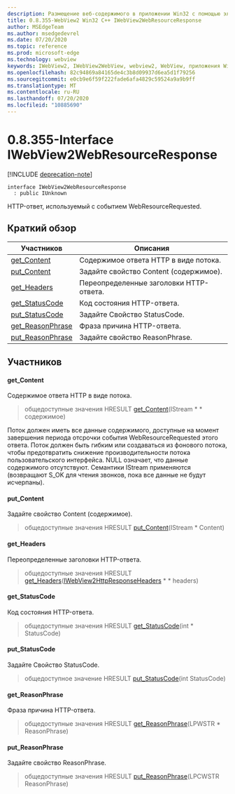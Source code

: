 ```yaml
---
description: Размещение веб-содержимого в приложении Win32 с помощью элемента управления Microsoft Edge WebView2
title: 0.8.355-WebView2 Win32 C++ IWebView2WebResourceResponse
author: MSEdgeTeam
ms.author: msedgedevrel
ms.date: 07/20/2020
ms.topic: reference
ms.prod: microsoft-edge
ms.technology: webview
keywords: IWebView2, IWebView2WebView, webview2, WebView, приложения Win32, Win32, EDGE
ms.openlocfilehash: 82c94869a84165de4c3b8d09937d6ea5d1f79256
ms.sourcegitcommit: e0cb9e6f59f222fade6afa4829c59524a9a9b9ff
ms.translationtype: MT
ms.contentlocale: ru-RU
ms.lasthandoff: 07/20/2020
ms.locfileid: "10885690"
---
```

# 0.8.355-Interface IWebView2WebResourceResponse 

[!INCLUDE [deprecation-note](../../includes/deprecation-note.md)]

```
interface IWebView2WebResourceResponse
  : public IUnknown
```

HTTP-ответ, используемый с событием WebResourceRequested.

## Краткий обзор

 Участников                        | Описания
--------------------------------|---------------------------------------------
[get_Content](#get_content) | Содержимое ответа HTTP в виде потока.
[put_Content](#put_content) | Задайте свойство Content (содержимое).
[get_Headers](#get_headers) | Переопределенные заголовки HTTP-ответа.
[get_StatusCode](#get_statuscode) | Код состояния HTTP-ответа.
[put_StatusCode](#put_statuscode) | Задайте Свойство StatusCode.
[get_ReasonPhrase](#get_reasonphrase) | Фраза причина HTTP-ответа.
[put_ReasonPhrase](#put_reasonphrase) | Задайте свойство ReasonPhrase.

## Участников

#### get_Content 

Содержимое ответа HTTP в виде потока.

> общедоступные значения HRESULT [get_Content](#get_content)(IStream * * содержимое)

Поток должен иметь все данные содержимого, доступные на момент завершения периода отсрочки события WebResourceRequested этого ответа. Поток должен быть гибким или создаваться из фонового потока, чтобы предотвратить снижение производительности потока пользовательского интерфейса. NULL означает, что данные содержимого отсутствуют. Семантики IStream применяются (возвращают S_OK для чтения звонков, пока все данные не будут исчерпаны).

#### put_Content 

Задайте свойство Content (содержимое).

> общедоступные значения HRESULT [put_Content](#put_content)(IStream * Content)

#### get_Headers 

Переопределенные заголовки HTTP-ответа.

> общедоступные значения HRESULT [get_Headers](#get_headers)([IWebView2HttpResponseHeaders](IWebView2HttpResponseHeaders.md) * * headers)

#### get_StatusCode 

Код состояния HTTP-ответа.

> общедоступные значения HRESULT [get_StatusCode](#get_statuscode)(int * StatusCode)

#### put_StatusCode 

Задайте Свойство StatusCode.

> общедоступное значение HRESULT [put_StatusCode](#put_statuscode)(int StatusCode)

#### get_ReasonPhrase 

Фраза причина HTTP-ответа.

> общедоступные значения HRESULT [get_ReasonPhrase](#get_reasonphrase)(LPWSTR * ReasonPhrase)

#### put_ReasonPhrase 

Задайте свойство ReasonPhrase.

> общедоступные значения HRESULT [put_ReasonPhrase](#put_reasonphrase)(LPCWSTR ReasonPhrase)

